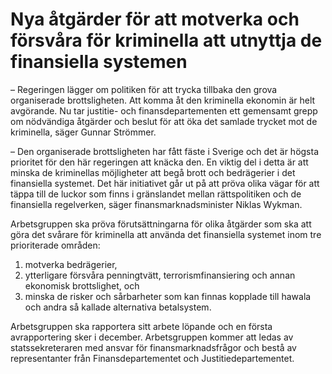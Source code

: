 # Nya åtgärder för att motverka och försvåra för kriminella att utnyttja de finansiella systemen

– Regeringen lägger om politiken för att trycka tillbaka den grova organiserade brottsligheten. Att komma åt den kriminella ekonomin är helt avgörande. Nu tar justitie\- och finansdepartementen ett gemensamt grepp om nödvändiga åtgärder och beslut för att öka det samlade trycket mot de kriminella, säger Gunnar Strömmer.

– Den organiserade brottsligheten har fått fäste i Sverige och det är högsta prioritet för den här regeringen att knäcka den. En viktig del i detta är att minska de kriminellas möjligheter att begå brott och bedrägerier i det finansiella systemet. Det här initiativet går ut på att pröva olika vägar för att   täppa till de luckor som finns i gränslandet mellan rättspolitiken och de finansiella regelverken, säger finansmarknadsminister Niklas Wykman.

Arbetsgruppen ska pröva förutsättningarna för olika åtgärder som ska att göra det svårare för kriminella att använda det finansiella systemet inom tre prioriterade områden:

1. motverka bedrägerier,
2. ytterligare försvåra penningtvätt, terrorismfinansiering och annan ekonomisk brottslighet, och
3. minska de risker och sårbarheter som kan finnas kopplade till hawala och andra så kallade alternativa betalsystem.

Arbetsgruppen ska rapportera sitt arbete löpande och en första avrapportering sker i december. Arbetsgruppen kommer att ledas av statssekreteraren med ansvar för finansmarknadsfrågor och bestå av representanter från Finansdepartementet och Justitiedepartementet.
